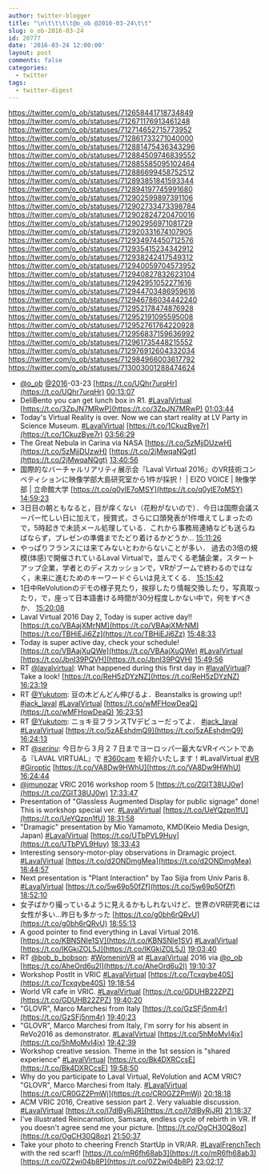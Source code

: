 ```yaml
---
author: twitter-blogger
title: "\n\t\t\t\t@o_ob @2016-03-24\t\t"
slug: o_ob-2016-03-24
id: 20777
date: '2016-03-24 12:00:00'
layout: post
comments: false
categories:
  - twitter
tags:
  - twitter-digest
---
```


https://twitter.com/o_ob/statuses/712658441718734849 https://twitter.com/o_ob/statuses/712671176913461248 https://twitter.com/o_ob/statuses/712714652715773952 https://twitter.com/o_ob/statuses/712861733271040000 https://twitter.com/o_ob/statuses/712881475436343296 https://twitter.com/o_ob/statuses/712884509746839552 https://twitter.com/o_ob/statuses/712885585095102464 https://twitter.com/o_ob/statuses/712886699458752512 https://twitter.com/o_ob/statuses/712893851841593344 https://twitter.com/o_ob/statuses/712894197745991680 https://twitter.com/o_ob/statuses/712902599897391106 https://twitter.com/o_ob/statuses/712902733473398784 https://twitter.com/o_ob/statuses/712902824720470016 https://twitter.com/o_ob/statuses/712902956971081729 https://twitter.com/o_ob/statuses/712920331674107905 https://twitter.com/o_ob/statuses/712934974450712576 https://twitter.com/o_ob/statuses/712935415234342912 https://twitter.com/o_ob/statuses/712938242417549312 https://twitter.com/o_ob/statuses/712940059704573952 https://twitter.com/o_ob/statuses/712940827832623104 https://twitter.com/o_ob/statuses/712942951052271616 https://twitter.com/o_ob/statuses/712944703486959616 https://twitter.com/o_ob/statuses/712946786034442240 https://twitter.com/o_ob/statuses/712952178474876928 https://twitter.com/o_ob/statuses/712952191095595008 https://twitter.com/o_ob/statuses/712952761764220928 https://twitter.com/o_ob/statuses/712956837159636992 https://twitter.com/o_ob/statuses/712961735448215552 https://twitter.com/o_ob/statuses/712976912604332034 https://twitter.com/o_ob/statuses/712984966003617792 https://twitter.com/o_ob/statuses/713003001288474624  

*   [@o_ob](https://twitter.com/o_ob) [@2016](https://twitter.com/2016)-03-23 [https://t.co/UQhr7urqHr](https://t.co/UQhr7urqHr) [00:13:07](https://twitter.com/o_ob/statuses/712658441718734849)
*   DeliBento you can get lunch box in R1\. [#LavalVirtual](https://twitter.com/search?q=%23LavalVirtual&src=hash) [https://t.co/3ZpJN7MRwP](https://t.co/3ZpJN7MRwP) [01:03:44](https://twitter.com/o_ob/statuses/712671176913461248)
*   Today's Virtual Reality is over. Now we can start reality at LV Party in Science Museum. [#LavalVirtual](https://twitter.com/search?q=%23LavalVirtual&src=hash) [https://t.co/1CkuzBye7r](https://t.co/1CkuzBye7r) [03:56:29](https://twitter.com/o_ob/statuses/712714652715773952)
*   The Great Nebula in Carina via NASA [https://t.co/5zMjjDUzwH](https://t.co/5zMjjDUzwH) [https://t.co/2jMwqaNQgt](https://t.co/2jMwqaNQgt) [13:40:56](https://twitter.com/o_ob/statuses/712861733271040000)
*   国際的なバーチャルリアリティ展示会『Laval Virtual 2016』のVR技術コンペティションに映像学部大島研究室から1件が採択！ | EIZO VOICE | 映像学部 | 立命館大学 [https://t.co/q0yIE7oMSY](https://t.co/q0yIE7oMSY) [14:59:23](https://twitter.com/o_ob/statuses/712881475436343296)
*   3日目の朝ともなると，目が痒くない（花粉がないので）．今日は国際会議スーパー忙しい日に加えて，授賞式，さらに口頭発表が1件増えてしまったので，5時起きで未読メール処理している．これから事務局連絡なども送らねばならず，プレゼンの準備までたどり着けるかどうか… [15:11:26](https://twitter.com/o_ob/statuses/712884509746839552)
*   やっぱりフランスには来てみないとわからないことが多い． 過去の3倍の規模(体感)で開催されているLaval Virtualで，並んでくる老舗企業，スタートアップ企業，学者とのディスカッションで，VRがブームで終わるのではなく，未来に進むためのキーワードぐらいは見えてくる． [15:15:42](https://twitter.com/o_ob/statuses/712885585095102464)
*   1日中ReVolutionのデモの様子見たり，挨拶したり情報交換したり，写真取ったり，で，座って日本語書ける時間が30分程度しかない中で，何をすべきか． [15:20:08](https://twitter.com/o_ob/statuses/712886699458752512)
*   Laval Virtual 2016 Day 2, Today is super active day!! [https://t.co/VBAajXMrNM](https://t.co/VBAajXMrNM) [https://t.co/TBHiEJi6Zz](https://t.co/TBHiEJi6Zz) [15:48:33](https://twitter.com/o_ob/statuses/712893851841593344)
*   Today is super active day, check your schedule! [https://t.co/VBAajXuQWe](https://t.co/VBAajXuQWe) [#LavalVirtual](https://twitter.com/search?q=%23LavalVirtual&src=hash) [https://t.co/JbnI39PQVH](https://t.co/JbnI39PQVH) [15:49:56](https://twitter.com/o_ob/statuses/712894197745991680)
*   RT [@lavalvirtual](https://twitter.com/lavalvirtual): What happened during this first day in [#lavalVirtual](https://twitter.com/search?q=%23lavalVirtual&src=hash)? Take a look! [https://t.co/ReH5zDYzNZ](https://t.co/ReH5zDYzNZ) [16:23:19](https://twitter.com/o_ob/statuses/712902599897391106)
*   RT [@Yukutom](https://twitter.com/Yukutom): 豆の木どんどん伸びるよ．Beanstalks is growing up!! [#jack_laval](https://twitter.com/search?q=%23jack_laval&src=hash) [#LavalVirtual](https://twitter.com/search?q=%23LavalVirtual&src=hash) [https://t.co/wMFHowDeaQ](https://t.co/wMFHowDeaQ) [16:23:51](https://twitter.com/o_ob/statuses/712902733473398784)
*   RT [@Yukutom](https://twitter.com/Yukutom): ニョキ豆フランスTVデビューだってよ． [#jack_laval](https://twitter.com/search?q=%23jack_laval&src=hash) [#LavalVirtual](https://twitter.com/search?q=%23LavalVirtual&src=hash) [https://t.co/5zAEshdmQ9](https://t.co/5zAEshdmQ9) [16:24:13](https://twitter.com/o_ob/statuses/712902824720470016)
*   RT [@_serinu_](https://twitter.com/_serinu_): 今日から３月２７日までヨーロッパ一最大なVRイベントである『LAVAL VIRTUAL』で [#360cam](https://twitter.com/search?q=%23360cam&src=hash) を紹介いたします！#LavalVirtual [#VR](https://twitter.com/search?q=%23VR&src=hash) [#Giroptic](https://twitter.com/search?q=%23Giroptic&src=hash) [https://t.co/VA8Dw9HWhU](https://t.co/VA8Dw9HWhU) [16:24:44](https://twitter.com/o_ob/statuses/712902956971081729)
*   [@jmunozar](https://twitter.com/jmunozar) VRIC 2016 workshop room 5 [https://t.co/ZGIT38UJ0w](https://t.co/ZGIT38UJ0w) [17:33:47](https://twitter.com/o_ob/statuses/712920331674107905)
*   Presentation of "Glassless Augmented Display for public signage" done! This is workshop special ver. [#LavalVirtual](https://twitter.com/search?q=%23LavalVirtual&src=hash) [https://t.co/UeYQzpn1fU](https://t.co/UeYQzpn1fU) [18:31:58](https://twitter.com/o_ob/statuses/712934974450712576)
*   "Dramagic" presentation by Mio Yamamoto, KMD(Keio Media Design, Japan) [#LavalVirtual](https://twitter.com/search?q=%23LavalVirtual&src=hash) [https://t.co/UTbPVL9Huy](https://t.co/UTbPVL9Huy) [18:33:43](https://twitter.com/o_ob/statuses/712935415234342912)
*   Interesting sensory-motor-play observations in Dramagic project. [#LavalVirtual](https://twitter.com/search?q=%23LavalVirtual&src=hash) [https://t.co/d2ONDmgMea](https://t.co/d2ONDmgMea) [18:44:57](https://twitter.com/o_ob/statuses/712938242417549312)
*   Next presentation is "Plant Interaction" by Tao Sijia from Univ Paris 8. [#LavalVirtual](https://twitter.com/search?q=%23LavalVirtual&src=hash) [https://t.co/5w69p50fZf](https://t.co/5w69p50fZf) [18:52:10](https://twitter.com/o_ob/statuses/712940059704573952)
*   女子ばかり撮っているように見えるかもしれないけど、世界のVR研究者には女性が多い...昨日も多かった [https://t.co/g0bh6rQRvU](https://t.co/g0bh6rQRvU) [18:55:13](https://twitter.com/o_ob/statuses/712940827832623104)
*   A good pointer to find everything in Laval Virtual 2016. [https://t.co/KBNSNIe1SV](https://t.co/KBNSNIe1SV) [#LavalVirtual](https://twitter.com/search?q=%23LavalVirtual&src=hash) [https://t.co/IKGkiZOL5J](https://t.co/IKGkiZOL5J) [19:03:40](https://twitter.com/o_ob/statuses/712942951052271616)
*   RT [@bob_b_bobson](https://twitter.com/bob_b_bobson): [#WomeninVR](https://twitter.com/search?q=%23WomeninVR&src=hash) at [#LavalVirtual](https://twitter.com/search?q=%23LavalVirtual&src=hash) 2016 via [@o_ob](https://twitter.com/o_ob) [https://t.co/AheOrd6u2l](https://t.co/AheOrd6u2l) [19:10:37](https://twitter.com/o_ob/statuses/712944703486959616)
*   Workshop PostIt in VRIC [#LavalVirtual](https://twitter.com/search?q=%23LavalVirtual&src=hash) [https://t.co/Tcxqybe40S](https://t.co/Tcxqybe40S) [19:18:54](https://twitter.com/o_ob/statuses/712946786034442240)
*   World VR cafe in VRIC. [#LavalVirtual](https://twitter.com/search?q=%23LavalVirtual&src=hash) [https://t.co/GDUHB22ZPZ](https://t.co/GDUHB22ZPZ) [19:40:20](https://twitter.com/o_ob/statuses/712952178474876928)
*   "GLOVR", Marco Marchesi from Italy [https://t.co/GzSFj5nm4r](https://t.co/GzSFj5nm4r) [19:40:23](https://twitter.com/o_ob/statuses/712952191095595008)
*   "GLOVR", Marco Marchesi from Italy, I'm sorry for his absent in ReVo2016 as demonstrator. [#LavalVirtual](https://twitter.com/search?q=%23LavalVirtual&src=hash) [https://t.co/5hMoMvI4jx](https://t.co/5hMoMvI4jx) [19:42:39](https://twitter.com/o_ob/statuses/712952761764220928)
*   Workshop creative session. Theme in the 1st session is "shared experience" [#LavalVirtual](https://twitter.com/search?q=%23LavalVirtual&src=hash) [https://t.co/Bk4DXRCcsE](https://t.co/Bk4DXRCcsE) [19:58:50](https://twitter.com/o_ob/statuses/712956837159636992)
*   Why do you participate to Laval Virtual, ReVolution and ACM VRIC? "GLOVR", Marco Marchesi from Italy. [#LavalVirtual](https://twitter.com/search?q=%23LavalVirtual&src=hash) [https://t.co/CR0GZ2PmWj](https://t.co/CR0GZ2PmWj) [20:18:18](https://twitter.com/o_ob/statuses/712961735448215552)
*   ACM VRIC 2016, Creative session part 2. Very valuable discussion. [#LavalVirtual](https://twitter.com/search?q=%23LavalVirtual&src=hash) [https://t.co/I7dlByRjJR](https://t.co/I7dlByRjJR) [21:18:37](https://twitter.com/o_ob/statuses/712976912604332034)
*   I've illustrated Reincarnation, Samsara, endless cycle of rebirth in VR. If you doesn't agree send me your picture. [https://t.co/OgCH30Q8oz](https://t.co/OgCH30Q8oz) [21:50:37](https://twitter.com/o_ob/statuses/712984966003617792)
*   Take your photo to cheering French StartUp in VR/AR. [#LavalFrenchTech](https://twitter.com/search?q=%23LavalFrenchTech&src=hash) with the red scarf! [https://t.co/mR6fh68ab3](https://t.co/mR6fh68ab3) [https://t.co/0Z2wi04b8P](https://t.co/0Z2wi04b8P) [23:02:17](https://twitter.com/o_ob/statuses/713003001288474624)
